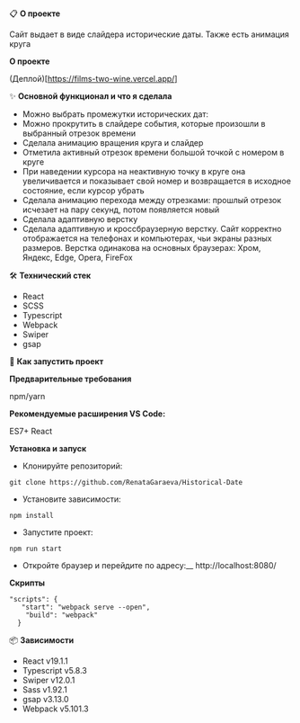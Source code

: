 📋 **О проекте**

Сайт выдает в виде слайдера исторические даты. Также есть анимация круга

**О проекте**

(Деплой)[https://films-two-wine.vercel.app/]

✨ **Основной функционал и что я сделала**

- Можно выбрать промежутки исторических дат:
- Можно прокрутить в слайдере события, которые произошли в выбранный отрезок времени
- Сделала анимацию вращения круга и слайдер
- Отметила активный отрезок времени большой точкой с номером в круге
- При наведении курсора на неактивную точку в круге она увеличивается и показывает свой номер
и возвращается в исходное состояние, если курсор убрать
- Сделала анимацию перехода между отрезками: прошлый отрезок исчезает на пару секунд, потом появляется новый
- Сделала адаптивную верстку
- Сделала адаптивную и кроссбраузерную верстку. Сайт корректно отображается на телефонах и компьютерах, чьи экраны разных размеров.
  Верстка одинакова на основных браузерах: Хром, Яндекс, Edge, Opera, FireFox

🛠 **Технический стек**

- React
- SCSS
- Typescript
- Webpack
- Swiper
- gsap


🚀 **Как запустить проект**

**Предварительные требования**

npm/yarn

**Рекомендуемые расширения VS Code:**

ES7+ React

**Установка и запуск**

- Клонируйте репозиторий:

```
git clone https://github.com/RenataGaraeva/Historical-Date
```

- Установите зависимости:

```
npm install
```

- Запустите проект:

```
npm run start
```

- Откройте браузер и перейдите по адресу:\_\_
  http://localhost:8080/

**Скрипты**

```
"scripts": {
   "start": "webpack serve --open",
    "build": "webpack"
  }
```

📦 **Зависимости**

- React v19.1.1
- Typescript v5.8.3
- Swiper v12.0.1
- Sass v1.92.1
- gsap  v3.13.0
- Webpack v5.101.3